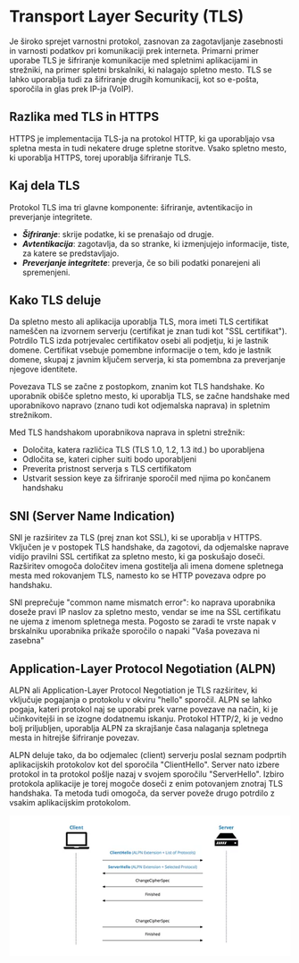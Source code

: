 # **Transport Layer Security (TLS)**

Je široko sprejet varnostni protokol, zasnovan za zagotavljanje zasebnosti in varnosti podatkov pri komunikaciji prek interneta. Primarni primer uporabe TLS je šifriranje komunikacije med spletnimi aplikacijami in strežniki, na primer spletni brskalniki, ki nalagajo spletno mesto. TLS se lahko uporablja tudi za šifriranje drugih komunikacij, kot so e-pošta, sporočila in glas prek IP-ja (VoIP).

## **Razlika med TLS in HTTPS**

HTTPS je implementacija TLS-ja na protokol HTTP, ki ga uporabljajo vsa spletna mesta in tudi nekatere druge spletne storitve. Vsako spletno mesto, ki uporablja HTTPS, torej uporablja šifriranje TLS.

## **Kaj dela TLS**

Protokol TLS ima tri glavne komponente: šifriranje, avtentikacijo in preverjanje integritete.

- ***Šifriranje***: skrije podatke, ki se prenašajo od drugje.
- ***Avtentikacija***: zagotavlja, da so stranke, ki izmenjujejo informacije, tiste, za katere se predstavljajo.
- ***Preverjanje integritete***: preverja, če so bili podatki ponarejeni ali spremenjeni.

## **Kako TLS deluje**

Da spletno mesto ali aplikacija uporablja TLS, mora imeti TLS certifikat nameščen na izvornem serverju (certifikat je znan tudi kot "SSL certifikat"). Potrdilo TLS izda potrjevalec certifikatov osebi ali podjetju, ki je lastnik domene. Certifikat vsebuje pomembne informacije o tem, kdo je lastnik domene, skupaj z javnim ključem serverja, ki sta pomembna za preverjanje njegove identitete.

Povezava TLS se začne z postopkom, znanim kot TLS handshake. Ko uporabnik obišče spletno mesto, ki uporablja TLS, se začne handshake med uporabnikovo napravo (znano tudi kot odjemalska naprava) in spletnim strežnikom.

Med TLS handshakom uporabnikova naprava in spletni strežnik:

- Določita, katera različica TLS (TLS 1.0, 1.2, 1.3 itd.) bo uporabljena
- Odločita se, kateri cipher suiti bodo uporabljeni
- Preverita pristnost serverja s TLS certifikatom
- Ustvarit session keye za šifriranje sporočil med njima po končanem handshaku

## **SNI (Server Name Indication)**

SNI je razširitev za TLS (prej znan kot SSL), ki se uporablja v HTTPS. Vključen je v postopek TLS handshake, da zagotovi, da odjemalske naprave vidijo pravilni SSL certifikat za spletno mesto, ki ga poskušajo doseči. Razširitev omogoča določitev imena gostitelja ali imena domene spletnega mesta med rokovanjem TLS, namesto ko se HTTP povezava odpre po handshaku.

SNI preprečuje "common name mismatch error": ko naprava uporabnika doseže pravi IP naslov za spletno mesto, vendar se ime na SSL certifikatu ne ujema z imenom spletnega mesta. Pogosto se zaradi te vrste napak v brskalniku uporabnika prikaže sporočilo o napaki "Vaša povezava ni zasebna"

## **Application-Layer Protocol Negotiation (ALPN)**

ALPN ali Application-Layer Protocol Negotiation je TLS razširitev, ki vključuje pogajanja o protokolu v okviru "hello" sporočil. ALPN se lahko pogaja, kateri protokol naj se uporabi prek varne povezave na način, ki je učinkovitejši in se izogne ​​dodatnemu iskanju. Protokol HTTP/2, ki je vedno bolj priljubljen, uporablja ALPN za skrajšanje časa nalaganja spletnega mesta in hitrejše šifriranje povezav.

ALPN deluje tako, da bo odjemalec (client) serverju poslal seznam podprtih aplikacijskih protokolov kot del sporočila "ClientHello". Server nato izbere protokol in ta protokol pošlje nazaj v svojem sporočilu "ServerHello". Izbiro protokola aplikacije je torej mogoče doseči z enim potovanjem znotraj TLS handshaka. Ta metoda tudi omogoča, da server poveže drugo potrdilo z vsakim aplikacijskim protokolom.

![Kako deluje ALPN](Slike/how-alpn-works.png)